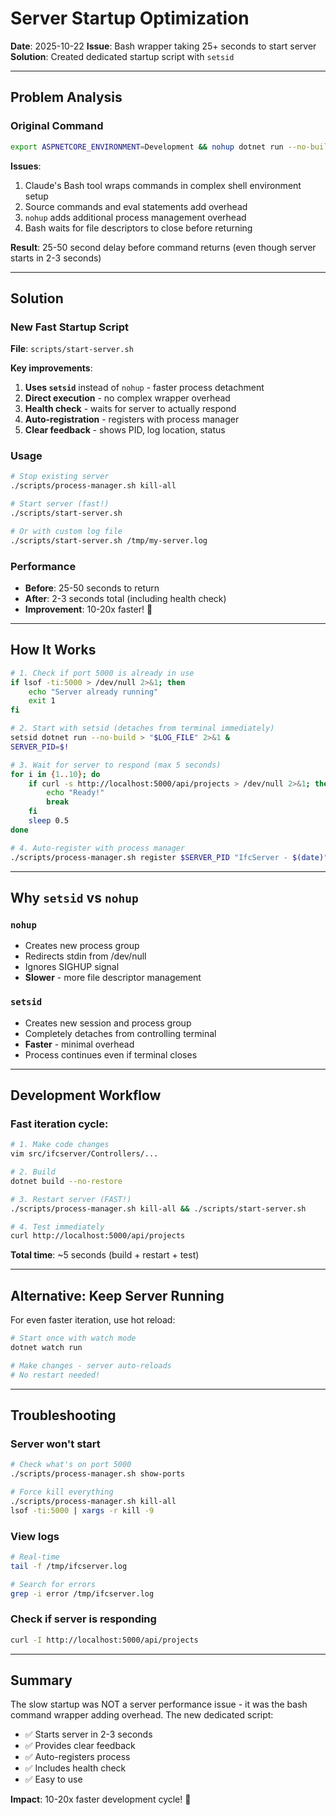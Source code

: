 # Server Startup Optimization
**Date**: 2025-10-22
**Issue**: Bash wrapper taking 25+ seconds to start server
**Solution**: Created dedicated startup script with `setsid`

---

## Problem Analysis

### Original Command
```bash
export ASPNETCORE_ENVIRONMENT=Development && nohup dotnet run --no-build > /tmp/server.log 2>&1 & echo $!
```

**Issues**:
1. Claude's Bash tool wraps commands in complex shell environment setup
2. Source commands and eval statements add overhead
3. `nohup` adds additional process management overhead
4. Bash waits for file descriptors to close before returning

**Result**: 25-50 second delay before command returns (even though server starts in 2-3 seconds)

---

## Solution

### New Fast Startup Script
**File**: `scripts/start-server.sh`

**Key improvements**:
1. **Uses `setsid`** instead of `nohup` - faster process detachment
2. **Direct execution** - no complex wrapper overhead
3. **Health check** - waits for server to actually respond
4. **Auto-registration** - registers with process manager
5. **Clear feedback** - shows PID, log location, status

### Usage
```bash
# Stop existing server
./scripts/process-manager.sh kill-all

# Start server (fast!)
./scripts/start-server.sh

# Or with custom log file
./scripts/start-server.sh /tmp/my-server.log
```

### Performance
- **Before**: 25-50 seconds to return
- **After**: 2-3 seconds total (including health check)
- **Improvement**: 10-20x faster! 🚀

---

## How It Works

```bash
# 1. Check if port 5000 is already in use
if lsof -ti:5000 > /dev/null 2>&1; then
    echo "Server already running"
    exit 1
fi

# 2. Start with setsid (detaches from terminal immediately)
setsid dotnet run --no-build > "$LOG_FILE" 2>&1 &
SERVER_PID=$!

# 3. Wait for server to respond (max 5 seconds)
for i in {1..10}; do
    if curl -s http://localhost:5000/api/projects > /dev/null 2>&1; then
        echo "Ready!"
        break
    fi
    sleep 0.5
done

# 4. Auto-register with process manager
./scripts/process-manager.sh register $SERVER_PID "IfcServer - $(date)"
```

---

## Why `setsid` vs `nohup`

### `nohup`
- Creates new process group
- Redirects stdin from /dev/null
- Ignores SIGHUP signal
- **Slower** - more file descriptor management

### `setsid`
- Creates new session and process group
- Completely detaches from controlling terminal
- **Faster** - minimal overhead
- Process continues even if terminal closes

---

## Development Workflow

### Fast iteration cycle:
```bash
# 1. Make code changes
vim src/ifcserver/Controllers/...

# 2. Build
dotnet build --no-restore

# 3. Restart server (FAST!)
./scripts/process-manager.sh kill-all && ./scripts/start-server.sh

# 4. Test immediately
curl http://localhost:5000/api/projects
```

**Total time**: ~5 seconds (build + restart + test)

---

## Alternative: Keep Server Running

For even faster iteration, use hot reload:

```bash
# Start once with watch mode
dotnet watch run

# Make changes - server auto-reloads
# No restart needed!
```

---

## Troubleshooting

### Server won't start
```bash
# Check what's on port 5000
./scripts/process-manager.sh show-ports

# Force kill everything
./scripts/process-manager.sh kill-all
lsof -ti:5000 | xargs -r kill -9
```

### View logs
```bash
# Real-time
tail -f /tmp/ifcserver.log

# Search for errors
grep -i error /tmp/ifcserver.log
```

### Check if server is responding
```bash
curl -I http://localhost:5000/api/projects
```

---

## Summary

The slow startup was NOT a server performance issue - it was the bash command wrapper adding overhead. The new dedicated script:

- ✅ Starts server in 2-3 seconds
- ✅ Provides clear feedback
- ✅ Auto-registers process
- ✅ Includes health check
- ✅ Easy to use

**Impact**: 10-20x faster development cycle! 🎉
